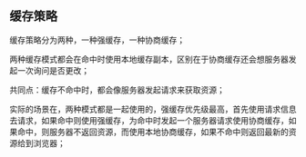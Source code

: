 ## 缓存策略

缓存策略分为两种，一种强缓存，一种协商缓存；

两种缓存模式都会在命中时使用本地缓存副本，区别在于协商缓存还会想服务器发起一次询问是否更改；

共同点：缓存不命中时，都会像服务器发起请求来获取资源；

实际的场景在，两种模式都是一起使用的，强缓存优先级最高，首先使用请求信息去请求，如果命中则使用强缓存，为命中时发起一个服务器请求使用协商缓存，如果命中，则服务器不返回资源，而使用本地协商缓存，如果不命中则返回最新的资源给到浏览器；
